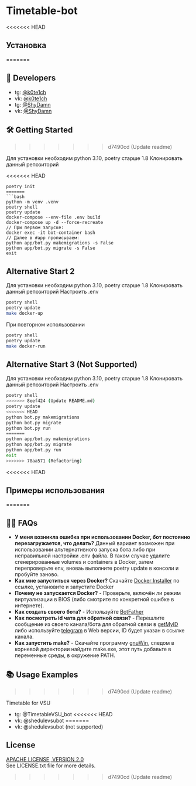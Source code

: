 # Timetable-bot

<<<<<<< HEAD
## Установка
=======
## 👥 Developers

- tg: [@k0te1ch](https://t.me/k0te1ch)
- vk: [@k0te1ch](https://vk.com/k0te1ch)
- tg: [@ShyDamn](https://t.me/ShyDamn)
- vk: [@ShyDamn](https://vk.com/fandomdan)

## 🛠 Getting Started
>>>>>>> d7490cd (Update readme)

Для установки необходим python 3.10, poetry старше 1.8
Клонировать данный репозиторий

<<<<<<< HEAD
```console
poetry init
=======
```bash
python -m venv .venv
poetry shell
poetry update
docker-compose --env-file .env build
docker-compose up -d --force-recreate
// При первом запуске:
docker exec -it bot-container bash
// Далее в #app прописываем:
python app/bot.py makemigrations -s False
python app/bot.py migrate -s False
exit
```

## Alternative Start 2

Для установки необходим python 3.10, poetry старше 1.8
Клонировать данный репозиторий
Настроить .env

```bash
poetry shell
poetry update
make docker-up
```

При повторном использовании

```bash
poetry shell
poetry update
make docker-run
```

## Alternative Start 3 (Not Supported)

Для установки необходим python 3.10, poetry старше 1.8
Клонировать данный репозиторий
Настроить .env

```bash
poetry shell
>>>>>>> 8eef424 (Update README.md)
poetry update
<<<<<<< HEAD
python bot.py makemigrations
python bot.py migrate
python bot.py run
=======
python app/bot.py makemigrations
python app/bot.py migrate
python app/bot.py run
exit
>>>>>>> 78aa571 (Refactoring)
```

<<<<<<< HEAD
## Примеры использования
=======
## 🙋‍♂️ FAQs

- **У меня возникла ошибка при использовании Docker, бот постоянно перезагружается, что делать?** Данный вариант возможен при использовании альтернативного запуска бота либо при неправильной настройки .env файла. В таком случае удалите сгенерированные volumes и containers в Docker, затем перепроверьте env, вноваь выполните poetry update в консоли и пробуйте заново.
- **Как мне запуститься через Docker?** Скачайте [Docker Installer](https://www.docker.com/products/docker-desktop/) по ссылке, установите и запустите Docker
- **Почему не запускается Docker?** - Проверьте, включён ли режим виртуализации в BIOS (либо смотрите по конкретной ошибке в интернете).
- **Как создать своего бота?** - Используйте [BotFather](https://t.me/BotFather)
- **Как посмотреть id чата для обратной связи?** - Перешлите сообщение из своего канала/бота для обратной связи в [getMyID](https://t.me/getmyid_bot) либо используйте [telegram](https://web.telegram.org/a) в Web версии, ID будет указан в ссылке канала.
- **Как запустить make?** - Скачайте программу [gnuWin](https://sourceforge.net/projects/gnuwin32/files/make/3.81/make-3.81.exe/download?use_mirror=deac-riga&download=), следом в корневой директории найдите make.exe, этот путь добавьте в переменные среды, в окружение PATH.

## 📚 Usage Examples
>>>>>>> d7490cd (Update readme)

Timetable for VSU

- tg: @TimetableVSU_bot
<<<<<<< HEAD
- vk: @shedulevsubot
=======
- vk: @shedulevsubot (not supported)

## License

[APACHE LICENSE, VERSION 2.0](https://www.apache.org/licenses/LICENSE-2.0)\
See LICENSE.txt file for more details.
>>>>>>> d7490cd (Update readme)
